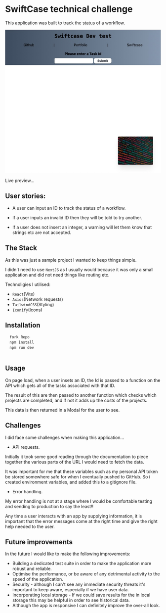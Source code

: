 
# SwiftCase technical challenge

This application was built to 
track the status of a workflow. 

![App Screenshot](https://github.com/johnnywalker-git/sc-dev-test/blob/main/readMe-images/app-screenshot.jpg?raw=true)

Live preview...










## User stories:

- A user can input an ID to track the status of a workflow.

- If a user inputs an invalid ID then they will be told to try another.

- If a user does not insert an integer, a warning will let them know that strings etc are not accepted.


## The Stack

As this was just a sample project I wanted to keep things simple. 

I didn't need to use `NextJS` as I usually would because it was only a small application and did not need things like routing etc.

Technoligies I utilised:
- `React`(Vite)
- `Axios`(Network requests)
- `TailwindCSS`(Styling)
- `Iconify`(Icons)




## Installation


```bash
  fork Repo
  npm install 
  npm run dev
  
```
    
## Usage

On page load, when a user insets an ID, the Id is passed to a function on the API which gets all of the tasks associated with that ID.

The result of this are then passed to another function which checks which projects are completed, and if not it adds up the costs of the projects.

This data is then returned in a Modal for the user to see.


## Challenges

I did face some challenges when making this application...

- API requests.

Initially it took some good reading through the documentation to piece together the various parts of the URL I would need to fetch the data.

It was important for me that these variables such as my personal API token be stored somewhere safe for when I eventually pushed to GitHub. So i created environment variables, and added this to a gitignore file.

- Error handling.

My error handling is not at a stage where I would be comfortable testing and sending to production to say the least!! 

Any time a user interacts with an app by supplying information, it is important that the error messages come at the right time and give the right help needed to the user.





## Future improvements

In the future I would like to make the following improvements:

- Building a dedicated test suite in order to make the application more robust and reliable.
- Optimise the performance, or be aware of any detrimental activity to the speed of the application.
- Security - although I can't see any immediate security threats it's important to keep aware, especially if we have user data.
- Incorporating local storage - If we could save results for the in local storage this may be helpful in order to see historical data.
- Although the app is responsive I can definitely improve the over-all look.